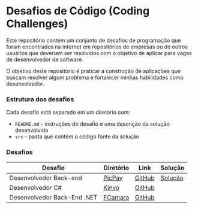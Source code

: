 # Desafios de Código (Coding Challenges)

Este repositório contém um conjunto de desafios de programação que foram encontrados na internet em repositórios de empresas ou de outros usuários que deveriam ser resolvidos com o objetivo de aplicar para vagas de desenvolvedor de software.

O objetivo deste repositório é praticar a construção de aplicações que buscam resolver algum problema e fortalecer minhas habilidades como desenvolvedor. 

### Estrutura dos desafios
Cada desafio está separado em um diretório com:
* `README.md` - instruções do desafio e uma descrição da solução desenvolvida
* `src` - pasta que contém o código fonte da solução

### Desafios
| Desafio | Diretório | Link | Solução |
| --- | --- | --- | --- | 
| Desenvolvedor Back-end | [PicPay](picpay) | [GitHub](https://github.com/PicPay/picpay-desafio-backend) | [Solução](https://github.com/gustmrg/coding-challenges/blob/main/picpay/SOLUTION.md)
| Desenvolvedor C# | [Kinvo](kinvo) | [GitHub](https://github.com/kinvoapp/kinvo-back-end-test) | | 
| Desenvolvedor Back-End .NET | [FCamara](fcamara) | [GitHub](https://github.com/fcamarasantos/backend-test-dotnet) | | 